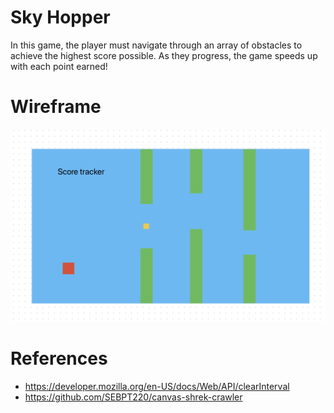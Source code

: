 # Sky Hopper
In this game, the player must navigate through an array of obstacles to achieve the highest score possible. As they progress, the game speeds up with each point earned!

# Wireframe
![wireframe](img/wireframe.png)

# References
- https://developer.mozilla.org/en-US/docs/Web/API/clearInterval
- https://github.com/SEBPT220/canvas-shrek-crawler
